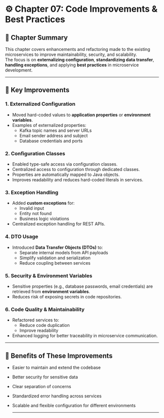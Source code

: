 # ⚙️ Chapter 07: Code Improvements & Best Practices

## 🌟 **Chapter Summary**
This chapter covers enhancements and refactoring made to the existing microservices to improve maintainability, security, and scalability.  
The focus is on **externalizing configuration**, **standardizing data transfer**, **handling exceptions**, and applying **best practices** in microservice development.

---

## 🔧 **Key Improvements**

### 1. **Externalized Configuration**
- Moved hard-coded values to **application properties** or **environment variables**.
- Examples of externalized properties:
  - Kafka topic names and server URLs
  - Email sender address and subject
  - Database credentials and ports

### 2. **Configuration Classes**
- Enabled type-safe access via configuration classes.
- Centralized access to configuration through dedicated classes.
- Properties are automatically mapped to Java objects.
- Improves readability and reduces hard-coded literals in services.

### 3. **Exception Handling**
- Added **custom exceptions** for:
  - Invalid input
  - Entity not found
  - Business logic violations
- Centralized exception handling for REST APIs.

### 4. **DTO Usage**
- Introduced **Data Transfer Objects (DTOs)** to:
  - Separate internal models from API payloads
  - Simplify validation and serialization
  - Reduce coupling between services

### 5. **Security & Environment Variables**
- Sensitive properties (e.g., database passwords, email credentials) are retrieved from **environment variables**.
- Reduces risk of exposing secrets in code repositories.

### 6. **Code Quality & Maintainability**
- Refactored services to:
  - Reduce code duplication
  - Improve readability
- Enhanced logging for better traceability in microservice communication.

---

## 🔄 **Benefits of These Improvements**
- Easier to maintain and extend the codebase
- Better security for sensitive data
- Clear separation of concerns
- Standardized error handling across services
- Scalable and flexible configuration for different environments

  ---
